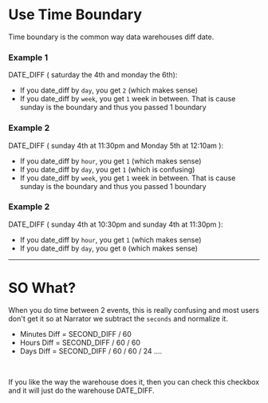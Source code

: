 # Use Time Boundary

Time boundary is the common way data warehouses diff date.


### Example 1
DATE_DIFF ( saturday the 4th and monday the 6th):

- If you date_diff by `day`, you get `2`  (which makes sense)
- If you date_diff by `week`, you get `1` week in between.  That is cause sunday is the boundary and thus you passed 1 boundary



### Example 2
DATE_DIFF ( sunday 4th at 11:30pm and Monday 5th at 12:10am ):

- If you date_diff by `hour`, you get `1`  (which makes sense)
- If you date_diff by `day`, you get `1`  (which is confusing)
- If you date_diff by `week`, you get `1` week in between.  That is cause sunday is the boundary and thus you passed 1 boundary



### Example 2
DATE_DIFF ( sunday 4th at 10:30pm and sunday 4th at 11:30pm ):

- If you date_diff by `hour`, you get `1`  (which makes sense)
- If you date_diff by `day`, you get `0`  (which makes sense)



----

# SO What?

When you do time between 2 events, this is really confusing and most users don't get it so at Narrator we subtract the `seconds` and normalize it.
- Minutes Diff = SECOND_DIFF / 60
- Hours Diff = SECOND_DIFF / 60 / 60
- Days Diff = SECOND_DIFF / 60 / 60 / 24
....


<br>

If you like the way the warehouse does it, then you can check this checkbox and it will just do the warehouse DATE_DIFF.
